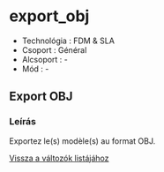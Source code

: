 # export\_obj

* Technológia :  FDM & SLA
* Csoport : Général
* Alcsoport : -
* Mód : - 

## Export OBJ

### Leírás

Exportez le\(s\) modèle\(s\) au format OBJ.

[Vissza a változók listájához](../../variable_list)

